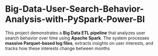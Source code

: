 # Big-Data-User-Search-Behavior-Analysis-with-PySpark-Power-BI
This project demonstrates a **Big Data ETL pipeline** that analyzes user search behavior over time using **Apache Spark**. The system processes **massive Parquet-based log files**, extracts insights on user interests, and tracks how these interests change between months
